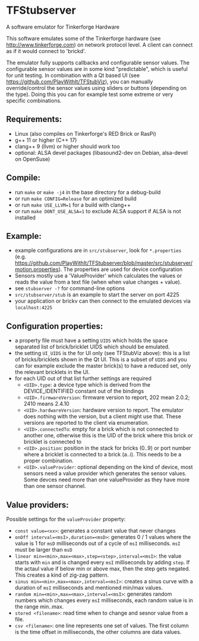 TFStubserver
============

A software emulator for Tinkerforge Hardware

This software emulates some of the Tinkerforge hardware (see
http://www.tinkerforge.com) on network protocol level. A client
can connect as if it would connect to 'brickd'.


The emulator fully supports callbacks and configurable sensor values. The 
configurable sensor values are in some kind "predictable", which is useful
for unit testing.
In combination with a Qt based UI (see https://github.com/PlayWithIt/TFStubViz),
you can manually override/control the sensor values using sliders or buttons
(depending on the type). Doing this you can for example test some extreme or
very specific combinations.

Requirements:
-------------
* Linux (also compiles on Tinkerforge's RED Brick or RasPi)
* g++ 11 or higher (C++ 17)
* clang++ 9 (llvm) or higher should work too
* optional: ALSA devel packages (libasound2-dev on Debian, alsa-devel on OpenSuse)

Compile:
--------
* run ``make`` or ``make -j4`` in the base directory for a debug-build
* or run ``make CONFIG=Release`` for an optimized build
* or run ``make USE_LLVM=1`` for a build with clang++
* or run ``make DONT_USE_ALSA=1`` to exclude ALSA support if ALSA is not installed

Example:
--------
* example configurations are in ``src/stubserver``, look for ``*.properties``
  (e.g. https://github.com/PlayWithIt/TFStubserver/blob/master/src/stubserver/motion.properties). The properties are used for device
  configuration
* Sensors mostly use a 'ValueProvider' which calculates the values or reads
  the value from a text file (when when value changes + value).
* see ``stubserver -?`` for command-line options
* ``src/stubserver/stub`` is an example to start the server on port 4225
* your application or brickv can then connect to the emulated devices via
  ``localhost:4225``

Configuration properties:
-------------------------
* a property file must have a setting ``UIDS`` which holds the space separated list of brick/bricklet UIDS which should be emulated.
* the setting ``UI_UIDS`` is the for UI only (see TFStubViz above): this is a list of bricks/bricklets shown in the Qt UI. This is a subset of ``UIDS`` and you can for example exclude the master brick(s) to have a reduced set, only the relevant bricklets in the UI. 
* for each UID out of that list further settings are required
  * ``<UID>.type``: a device type which is derived from the DEVICE_IDENTIFIED constant out of the bindings
  * ``<UID>.firmwareVersion``: firmware version to report, 202 mean 2.0.2; 2410 means 2.4.10
  * ``<UID>.hardwareVersion``: hardware version to report. The emulator does nothing with the version, but a client might use that. These versions are reported to the client via enumeration.
  * ``<UID>.connectedTo``: empty for a brick which is not connected to another one, otherwise this is the UID of the brick where this brick or bricklet is connected to
  * ``<UID>.position``: position in the stack for bricks (0..9) or port number where a bricklet is connected to a brick (a..i). This needs to be a proper combination.
  * ``<UID>.valueProvider``: optional depending on the kind of device, most sensors need a value provider which generates the sensor values. Some devces need more than one valueProvider as they have more than one sensor channel.
  
Value providers:
----------------
Possible settings for the ``valueProvider`` property:
* ``const value=<xx>``: generates a constant value that never changes
* ``onOff interval=<msI>,duration=<msD>``: generates 0 / 1 values where the value is 1 for ``msD`` milliseconds out of a cycle of  ``msI`` milliseconds. ``msI`` must be larger than ``msD``
* ``linear min=<min>,max=<max>,step=<step>,interval=<msI>``: the value starts with ``min`` and is changed every ``msI`` milliseconds by adding ``step``. If the actaul value if below min or above max, then the step gets negated. This creates a kind of zig-zag pattern.
* ``sinus min=<min>,max=<max>,interval=<msI>``: creates a sinus curve with a duration of ``msI`` milliseconds and mentioned min/max values.
* ``random min=<min>,max=<max>,interval=<msI>``: generates random numbers which changes every ``msI`` milliseconds, each random value is in the range min..max.
* ``stored <filename>``: read time when to change and sesnor value from a file.
* ``csv <filename>``: one line represents one set of values. The first column is the time offset in milliseconds, the other columns are data values.